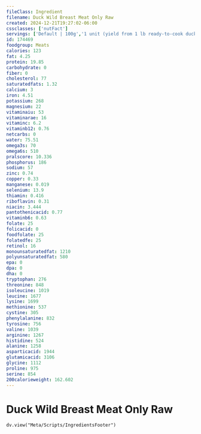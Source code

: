 ```yaml
---
fileClass: Ingredient
filename: Duck Wild Breast Meat Only Raw
created: 2024-12-21T19:27:02-06:00
cssclasses: ['nutFact']
servings: ['Default | 100g','1 unit (yield from 1 lb ready-to-cook duck) | 73','1/2 breast, bone and skin removed | 83']
id: 174469
foodgroup: Meats
calories: 123
fat: 4.25
protein: 19.85
carbohydrate: 0
fiber: 0
cholesterol: 77
saturatedfats: 1.32
calcium: 3
iron: 4.51
potassium: 268
magnesium: 22
vitaminaiu: 53
vitaminarae: 16
vitaminc: 6.2
vitaminb12: 0.76
netcarbs: 0
water: 75.51
omega3s: 70
omega6s: 510
pralscore: 10.336
phosphorus: 186
sodium: 57
zinc: 0.74
copper: 0.33
manganese: 0.019
selenium: 13.9
thiamin: 0.416
riboflavin: 0.31
niacin: 3.444
pantothenicacid: 0.77
vitaminb6: 0.63
folate: 25
folicacid: 0
foodfolate: 25
folatedfe: 25
retinol: 16
monounsaturatedfat: 1210
polyunsaturatedfat: 580
epa: 0
dpa: 0
dha: 0
tryptophan: 276
threonine: 848
isoleucine: 1019
leucine: 1677
lysine: 1699
methionine: 537
cystine: 305
phenylalanine: 832
tyrosine: 756
valine: 1039
arginine: 1267
histidine: 524
alanine: 1258
asparticacid: 1944
glutamicacid: 3106
glycine: 1112
proline: 975
serine: 854
200calorieweight: 162.602
---
```


# Duck Wild Breast Meat Only Raw

```dataviewjs
dv.view("Meta/Scripts/IngredientsFooter")
```